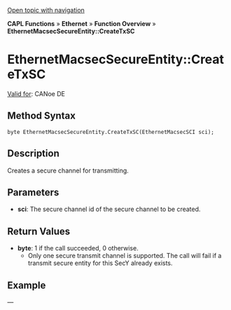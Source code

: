 [Open topic with navigation](../../../../../CANoeDEFamily.htm#Topics/CAPLFunctions/IP/Methods/CAPLfunctionCreateTxSC.md)

**CAPL Functions** » **Ethernet** » **Function Overview** » **EthernetMacsecSecureEntity::CreateTxSC**

# EthernetMacsecSecureEntity::CreateTxSC

[Valid for](../../../Shared/FeatureAvailability.md): CANoe DE

## Method Syntax

`byte EthernetMacsecSecureEntity.CreateTxSC(EthernetMacsecSCI sci);`

## Description

Creates a secure channel for transmitting.

## Parameters

- **sci**: The secure channel id of the secure channel to be created.

## Return Values

- **byte**: 1 if the call succeeded, 0 otherwise.
  - Only one secure transmit channel is supported. The call will fail if a transmit secure entity for this SecY already exists.

## Example

—